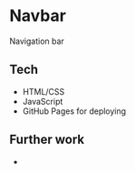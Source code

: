# Navbar

Navigation bar

## Tech

- HTML/CSS
- JavaScript
- GitHub Pages for deploying

## Further work
- 